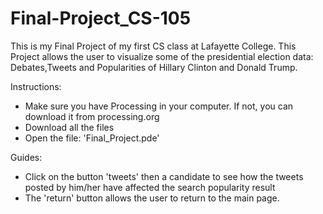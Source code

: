 # Final-Project_CS-105
This is my Final Project of my first CS class at Lafayette College.
This Project allows the user to visualize some of the presidential election data: Debates,Tweets and Popularities of Hillary Clinton and Donald Trump.

 Instructions: 
 - Make sure you have Processing in your computer. If not, you can download it from processing.org
 - Download all the files
 - Open the file: 'Final_Project.pde'
 
 Guides:
 - Click on the button 'tweets' then a candidate to see how the tweets posted by him/her have affected the search popularity result
 - The 'return' button allows the user to return to the main page.
